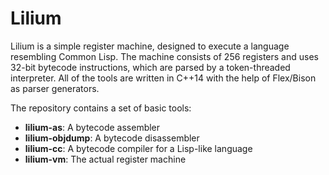 # Lilium

Lilium is a simple register machine, designed to execute a language resembling Common Lisp. The machine consists of 
256 registers and uses 32-bit bytecode instructions, which are parsed by a token-threaded interpreter. All of the tools
are written in C++14 with the help of Flex/Bison as parser generators.

The repository contains a set of basic tools:
 * **lilium-as**: A bytecode assembler
 * **lilium-objdump**: A bytecode disassembler
 * **lilium-cc**: A bytecode compiler for a Lisp-like language
 * **lilium-vm**: The actual register machine